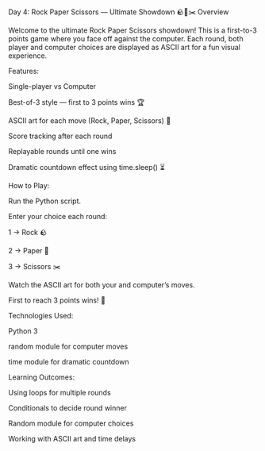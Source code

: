 Day 4: Rock Paper Scissors — Ultimate Showdown 🪨📄✂️
Overview

Welcome to the ultimate Rock Paper Scissors showdown! This is a first-to-3 points game where you face off against the computer. Each round, both player and computer choices are displayed as ASCII art for a fun visual experience.


Features:

Single-player vs Computer

Best-of-3 style — first to 3 points wins 🏆

ASCII art for each move (Rock, Paper, Scissors) 🎨

Score tracking after each round

Replayable rounds until one wins

Dramatic countdown effect using time.sleep() ⏳


How to Play:

Run the Python script.

Enter your choice each round:

1 → Rock 🪨

2 → Paper 📄

3 → Scissors ✂️

Watch the ASCII art for both your and computer’s moves.

First to reach 3 points wins! 🥳


Technologies Used:

Python 3

random module for computer moves

time module for dramatic countdown


Learning Outcomes:

Using loops for multiple rounds

Conditionals to decide round winner

Random module for computer choices

Working with ASCII art and time delays